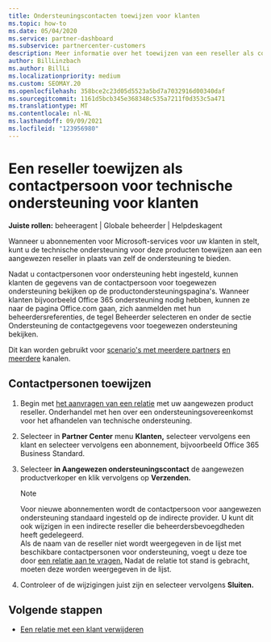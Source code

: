 ```yaml
---
title: Ondersteuningscontacten toewijzen voor klanten
ms.topic: how-to
ms.date: 05/04/2020
ms.service: partner-dashboard
ms.subservice: partnercenter-customers
description: Meer informatie over het toewijzen van een reseller als contactpersoon voor technische ondersteuning voor klanten die abonnementen hebben op Microsoft-services.
author: BillLinzbach
ms.author: BillLi
ms.localizationpriority: medium
ms.custom: SEOMAY.20
ms.openlocfilehash: 358bce2c23d05d5523a5bd7a7032916d00340daf
ms.sourcegitcommit: 1161d5bcb345e368348c535a7211f0d353c5a471
ms.translationtype: MT
ms.contentlocale: nl-NL
ms.lasthandoff: 09/09/2021
ms.locfileid: "123956980"
---
```

# <a name="assign-a-reseller-as-a-technical-support-contact-for-customers"></a>Een reseller toewijzen als contactpersoon voor technische ondersteuning voor klanten

**Juiste rollen:** beheeragent | Globale beheerder | Helpdeskagent


Wanneer u abonnementen voor Microsoft-services voor uw klanten in stelt, kunt u de technische ondersteuning voor deze producten toewijzen aan een aangewezen reseller in plaats van zelf de ondersteuning te bieden.

Nadat u contactpersonen voor ondersteuning hebt ingesteld, kunnen klanten de gegevens van de contactpersoon voor toegewezen ondersteuning bekijken op de productondersteuningspagina's. Wanneer klanten bijvoorbeeld Office 365 ondersteuning nodig hebben, kunnen ze naar de pagina Office.com gaan, zich  aanmelden met hun  beheerdersreferenties, de tegel Beheerder selecteren en onder de sectie Ondersteuning de contactgegevens voor toegewezen ondersteuning bekijken.

Dit kan worden gebruikt voor [scenario's met meerdere partners](multipartner.md) [en meerdere](multichannel.md) kanalen. 


## <a name="assign-contacts"></a>Contactpersonen toewijzen

1. Begin met [het aanvragen van een relatie](request-a-relationship-with-a-customer.md) met uw aangewezen product reseller. Onderhandel met hen over een ondersteuningsovereenkomst voor het afhandelen van technische ondersteuning.

2. Selecteer in **Partner Center** menu **Klanten,** selecteer vervolgens een klant en selecteer vervolgens een abonnement, bijvoorbeeld Office 365 Business Standard.

3. Selecteer **in Aangewezen ondersteuningscontact** de aangewezen productverkoper en klik vervolgens op **Verzenden.** 

      >[!NOTE]  
      >Voor nieuwe abonnementen wordt de contactpersoon voor aangewezen ondersteuning standaard ingesteld op de indirecte provider. U kunt dit ook wijzigen in een indirecte reseller die beheerdersbevoegdheden heeft gedelegeerd.    
    >Als de naam van de reseller niet wordt weergegeven in de lijst met beschikbare contactpersonen voor ondersteuning, voegt u deze toe door [een relatie aan te vragen.](request-a-relationship-with-a-customer.md) Nadat de relatie tot stand is gebracht, moeten deze worden weergegeven in de lijst.  

4. Controleer of de wijzigingen juist zijn en selecteer vervolgens **Sluiten.**

## <a name="next-steps"></a>Volgende stappen

- [Een relatie met een klant verwijderen](remove-a-relationship.md)